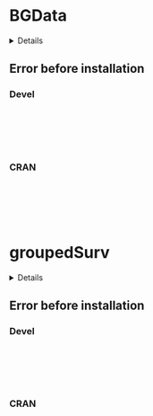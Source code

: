 # BGData

<details>

* Version: 
* Source code: ???
* URL: https://github.com/QuantGen/BEDMatrix
* BugReports: https://github.com/QuantGen/BEDMatrix/issues
* Number of recursive dependencies: 0

Run `revdep_details(,"")` for more info

</details>

## Error before installation

### Devel

```






```
### CRAN

```






```
# groupedSurv

<details>

* Version: 
* Source code: ???
* URL: https://github.com/QuantGen/BEDMatrix
* BugReports: https://github.com/QuantGen/BEDMatrix/issues
* Number of recursive dependencies: 0

Run `revdep_details(,"")` for more info

</details>

## Error before installation

### Devel

```






```
### CRAN

```






```
